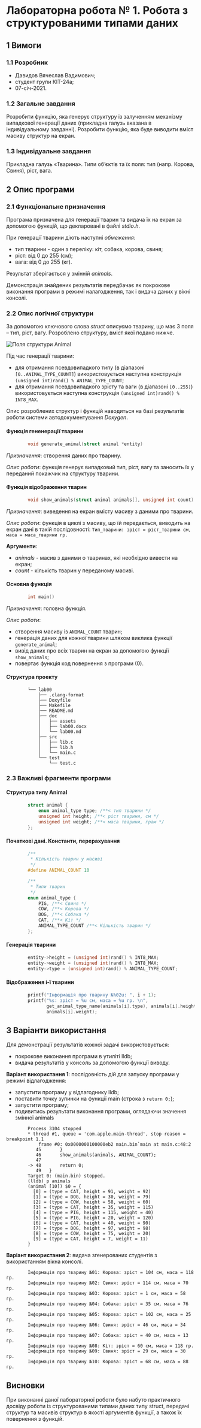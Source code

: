 # Лабораторна робота № 1. Робота з структурованими типами даних

## 1 Вимоги

### 1.1 Розробник

* Давидов Вячеслав Вадимович;
* студент групи КІТ-24а;
* 07-січ-2021.

### 1.2 Загальне завдання

Розробити функцію, яка генерує структуру із залученням механізму випадкової генерації даних (прикладна галузь вказана в індивідуальному завданні). Розробити функцію, яка буде виводити вміст масиву структур на екран.

### 1.3 Індивідуальне завдання

Прикладна галузь «Тварина». Типи об’єктів та їх поля: тип (напр. Корова, Свиня), ріст, вага.

## 2 Опис програми

### 2.1 Функціональне призначення

Програма призначена для генерації тварин та видача їх на екран за допомогою функцій, що декларовані в файлі *stdio.h*. 

При генерації тварини діють наступні *обмеження*:

- тип тварини - один з переліку: кіт, собака, корова, свиня;
- ріст: від 0 до 255 (см);
- вага: від 0 до 255 (кг). 

Результат зберігається у змінній *animals*.

Демонстрація знайдених результатів передбачає як покрокове виконання програми в режимі налагодження, так і видача даних у вікні консолі.

### 2.2 Опис логічної структури

За допомогою ключового слова *struct* описуємо тварину, що має 3 поля – тип, ріст, вагу. Розроблено структуру, вміст якої подано нижче.

![Поля структури Animal](assets/animal-fields.png)

Під час генерації тварини:

- для отримання псевдовипадкого типу (в діапазоні `[0..ANIMAL_TYPE_COUNT]`) використовується наступна конструкція `(unsigned int)rand() % ANIMAL_TYPE_COUNT`;
- для отримання псевдовипадкого зрісту та ваги (в діапазоні `[0..255)`) використовується наступна конструкція `(unsigned int)rand() % INT8_MAX`.

Опис розроблених структур і функцій наводиться на базі результатів роботи системи автодокументування *Doxygen*.

#### Функція гененерації тварини 

```c
		void generate_animal(struct animal *entity)
```

*Призначення*: створення даних про тварину.

*Опис роботи*: функція генерує випадковий тип, ріст, вагу та заносить їх у переданий покажчик на структуру тварини.

#### Функція відображення тварин

```c
		void show_animals(struct animal animals[], unsigned int count)
```

*Призначення*: виведення на екран вмісту масиву з даними про тварини.

*Опис роботи*: функція в циклі з масиву, що їй передається, виводить на екран дані в такій послідовності: `Тип_тварини: зріст = ріст_тварини см, маса = маса_тварини гр.`

**Аргументи**: 

- *animals* - масив з даними о тваринах, які необхідно вивести на екран;
- *count* - кількість тварин у переданому масиві.

#### Основна функція

```c
		int main() 
```

*Призначення*: головна функція.

*Опис роботи*: 

- створення масиву із `ANIMAL_COUNT` тварин;
- генерація даних для кожної тварини шляхом виклика функції `generate_animal`;
- вивід даних про всіх тварин на екран за допомогою функції `show_animals`;
- повертає функція код повернення з програми (0).

#### Структура проекту

```
		└── lab00
		    ├── .clang-format
		    ├── Doxyfile
		    ├── Makefile
		    ├── README.md
		    ├── doc
		    │   ├── assets
		    │   ├── lab00.docx
		    │   └── lab00.md
		    ├── src
		    │   ├── lib.c
		    │   ├── lib.h
		    │   └── main.c
		    └── test
		        └── test.c
```


### 2.3 Важливі фрагменти програми

#### Структура типу Animal

```c
		struct animal {
			enum animal_type type; /**< тип тварини */
			unsigned int height; /**< ріст тварини, см */
			unsigned int weight; /**< маса тварини, грам */
		};
```

#### Початкові дані. Константи, перерахування

```c
		/**
		 * Кількість тварин у масиві
		 */
		#define ANIMAL_COUNT 10

		/**
		 * Типи тварин
		 */
		enum animal_type {
			PIG, /**< Свиня */
			COW, /**< Корова */
			DOG, /**< Собака */
			CAT, /**< Кіт */
			ANIMAL_TYPE_COUNT /**< Кількість тварин */
		};
```

#### Генерація тварини

```c
		entity->height = (unsigned int)rand() % INT8_MAX;
		entity->weight = (unsigned int)rand() % INT8_MAX;
		entity->type = (unsigned int)rand() % ANIMAL_TYPE_COUNT;
```

#### Відображення i-ї тварини

```c
		printf("Інформація про тварину №%02u: ", i + 1);
		printf("%s: зріст = %u см, маса = %u гр. \n",
		       get_animal_type_name(animals[i].type), animals[i].height,
		       animals[i].weight);
```

## 3 Варіанти використання

Для демонстрації результатів кожної задачі використовується:

- покрокове виконання програми в утиліті lldb;
- видача результатів у консоль за допомогою функції виводу.

**Варіант використання 1**: послідовність дій для запуску програми у режимі відлагодження:

- запустити програму у відлагоднику lldb;
- поставити точку зупинки на функції main (строка з `return 0;`);
- запустити програму;
- подивитись результати виконання програми, оглядаючи значення змінної animals

```
		Process 3104 stopped
		* thread #1, queue = 'com.apple.main-thread', stop reason = breakpoint 1.1
		    frame #0: 0x0000000100000eb2 main.bin`main at main.c:48:2
		   45  		}
		   46  		show_animals(animals, ANIMAL_COUNT);
		   47  	
		-> 48  		return 0;
		   49  	}
		Target 0: (main.bin) stopped.
		(lldb) p animals
		(animal [10]) $0 = {
		  [0] = (type = CAT, height = 91, weight = 92)
		  [1] = (type = DOG, height = 30, weight = 79)
		  [2] = (type = COW, height = 58, weight = 60)
		  [3] = (type = CAT, height = 35, weight = 115)
		  [4] = (type = PIG, height = 115, weight = 40)
		  [5] = (type = PIG, height = 20, weight = 120)
		  [6] = (type = CAT, height = 40, weight = 90)
		  [7] = (type = DOG, height = 97, weight = 98)
		  [8] = (type = COW, height = 75, weight = 20)
		  [9] = (type = CAT, height = 7, weight = 11)
		}
```


**Варіант використання 2**: видача згенерованих студентів з використанням вікна консолі.

```
		Інформація про тварину №01: Корова: зріст = 104 см, маса = 118 гр. 
		Інформація про тварину №02: Свиня: зріст = 114 см, маса = 70 гр. 
		Інформація про тварину №03: Корова: зріст = 1 см, маса = 58 гр. 
		Інформація про тварину №04: Собака: зріст = 35 см, маса = 76 гр. 
		Інформація про тварину №05: Корова: зріст = 102 см, маса = 25 гр. 
		Інформація про тварину №06: Свиня: зріст = 46 см, маса = 34 гр. 
		Інформація про тварину №07: Собака: зріст = 40 см, маса = 13 гр. 
		Інформація про тварину №08: Кіт: зріст = 60 см, маса = 118 гр. 
		Інформація про тварину №09: Свиня: зріст = 29 см, маса = 30 гр. 
		Інформація про тварину №10: Корова: зріст = 68 см, маса = 88 гр.
```

## Висновки

При виконанні даної лабораторної роботи було набуто практичного досвіду роботи із структурованими типами даних типу struct, передачі структур та масивів структур в якості аргументів функції, а також їх повернення з функцій.
